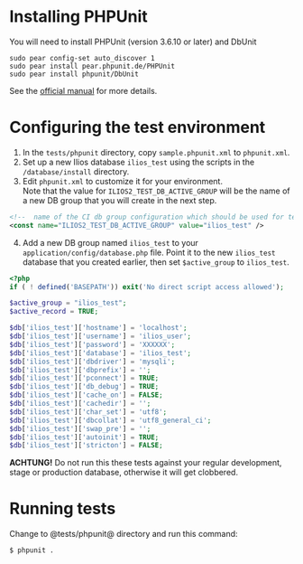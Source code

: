 # Installing PHPUnit
 
You will need to install PHPUnit (version 3.6.10 or later) and DbUnit
 
```
sudo pear config-set auto_discover 1
sudo pear install pear.phpunit.de/PHPUnit
sudo pear install phpunit/DbUnit
```
 
See the [official manual](http://www.phpunit.de/manual/current/en/installation.html#installation.pear) for more details.
 
# Configuring the test environment
 
1. In the `tests/phpunit` directory, copy `sample.phpunit.xml` to `phpunit.xml`. 
2. Set up a new Ilios database `ilios_test` using the scripts in the `/database/install` directory.
3. Edit `phpunit.xml` to customize it for your environment.   
Note that the value for `ILIOS2_TEST_DB_ACTIVE_GROUP` will be the name of a new DB group that you will create in the next step.
```xml
<!--  name of the CI db group configuration which should be used for testing -->
<const name="ILIOS2_TEST_DB_ACTIVE_GROUP" value="ilios_test" />
```

4. Add a new DB group named `ilios_test` to your `application/config/database.php` file. Point it to the new `ilios_test` database that you created earlier, then set `$active_group` to `ilios_test`.
 
```php
<?php
if ( ! defined('BASEPATH')) exit('No direct script access allowed');

$active_group = "ilios_test";
$active_record = TRUE;

$db['ilios_test']['hostname'] = 'localhost';
$db['ilios_test']['username'] = 'ilios_user';
$db['ilios_test']['password'] = 'XXXXXX';
$db['ilios_test']['database'] = 'ilios_test';
$db['ilios_test']['dbdriver'] = 'mysqli';
$db['ilios_test']['dbprefix'] = '';
$db['ilios_test']['pconnect'] = TRUE;
$db['ilios_test']['db_debug'] = TRUE;
$db['ilios_test']['cache_on'] = FALSE;
$db['ilios_test']['cachedir'] = '';
$db['ilios_test']['char_set'] = 'utf8';
$db['ilios_test']['dbcollat'] = 'utf8_general_ci';
$db['ilios_test']['swap_pre'] = '';
$db['ilios_test']['autoinit'] = TRUE;
$db['ilios_test']['stricton'] = FALSE;
```

**ACHTUNG!**
Do not run this these tests against your regular development, stage or production database, otherwise it will get clobbered.
 
# Running tests
 
Change to @tests/phpunit@ directory and run this command:
 
```
$ phpunit .
```
